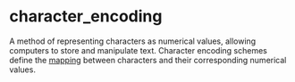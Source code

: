 # character_encoding

A method of representing characters as numerical values, allowing computers to store and manipulate text. Character encoding schemes define the [mapping](/data_md/computer_science/definitions/data_structure/map.md) between characters and their corresponding numerical values.